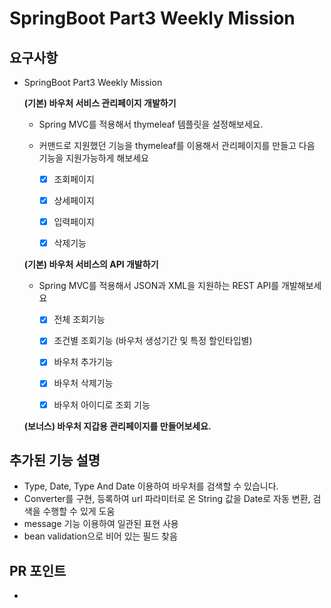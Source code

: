 # SpringBoot Part3 Weekly Mission

## 요구사항

- SpringBoot Part3 Weekly Mission

  **(기본) 바우처 서비스 관리페이지 개발하기**

  - Spring MVC를 적용해서 thymeleaf 템플릿을 설정해보세요.

  - 커맨드로 지원했던 기능을 thymeleaf를 이용해서 관리페이지를 만들고 다음 기능을 지원가능하게 해보세요

    - [x] 조회페이지

    - [x] 상세페이지

    - [x] 입력페이지

    - [x] 삭제기능

  **(기본) 바우처 서비스의 API 개발하기**

  - Spring MVC를 적용해서 JSON과 XML을 지원하는 REST API를 개발해보세요

    - [x] 전체 조회기능

    - [x] 조건별 조회기능 (바우처 생성기간 및 특정 할인타입별)

    - [x] 바우처 추가기능

    - [x] 바우처 삭제기능

    - [x] 바우처 아이디로 조회 기능

  **(보너스) 바우처 지갑용 관리페이지를 만들어보세요.**



## 추가된 기능 설명

- Type, Date, Type And Date 이용하여 바우처를 검색할 수 있습니다.
- Converter를 구현, 등록하여 url 파라미터로 온 String 값을 Date로 자동 변환, 검색을 수행할 수 있게 도움
- message 기능 이용하여 일관된 표현 사용
- bean validation으로 비어 있는 필드 찾음



## PR 포인트

- 